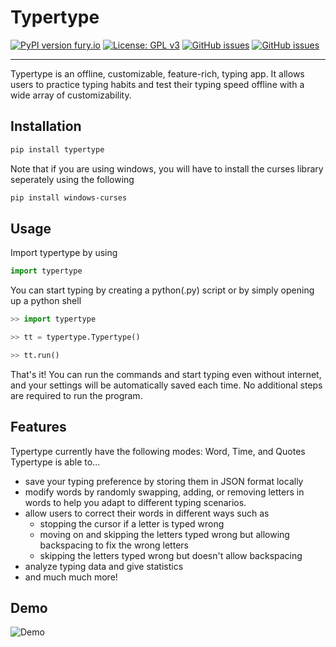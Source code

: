 # Typertype

[![PyPI version fury.io](https://badge.fury.io/py/typertype.svg)](https://pypi.python.org/pypi/typertype/) [![License: GPL v3](https://img.shields.io/badge/License-GPLv3-blue.svg)](https://www.gnu.org/licenses/gpl-3.0) [![GitHub issues](https://img.shields.io/github/issues/StephenXie/Typertype)](https://GitHub.com/StephenXie/Typertype/issues/) [![GitHub issues](https://img.shields.io/github/issues-closed/StephenXie/Typertype)](https://github.com/StephenXie/Typertype/issues?q=is%3Aissue+is%3Aclosed)
***
Typertype is an offline, customizable, feature-rich, typing app. It allows users to practice typing habits and test their typing speed offline with a wide array of customizability.
<!-- 
## IMPORTANT

Due to the possibility of some restrictions from collegeboard(AP CSP Create Performance Task), the project's publish date will be delayed to June 2022.
 -->
## Installation

```bash
pip install typertype
```

Note that if you are using windows, you will have to install the curses library seperately using the following

```bash
pip install windows-curses
```

## Usage

Import typertype by using

```python
import typertype
```

You can start typing by creating a python(.py) script or by simply opening up a python shell

```python
>> import typertype

>> tt = typertype.Typertype()

>> tt.run()
```

That's it! You can run the commands and start typing even without internet, and your settings will be automatically saved each time. No additional steps are required to run the program.

## Features

Typertype currently have the following modes: Word, Time, and Quotes  
Typertype is able to...

- save your typing preference by storing them in JSON format locally
- modify words by randomly swapping, adding, or removing letters in words to help you adapt to different typing scenarios.
- allow users to correct their words in different ways such as
  - stopping the cursor if a letter is typed wrong
  - moving on and skipping the letters typed wrong but allowing backspacing to fix the wrong letters
  - skipping the letters typed wrong but doesn't allow backspacing
- analyze typing data and give statistics
- and much much more!

## Demo

![Demo](https://stephenxie.github.io/images/ezgif.com-gif-maker.gif)
